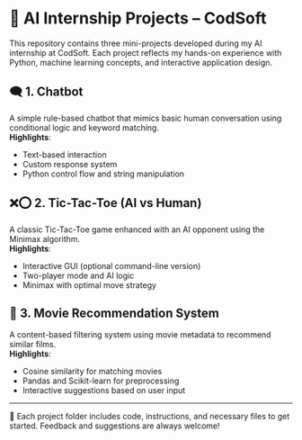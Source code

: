 # 🤖 AI Internship Projects – CodSoft

This repository contains three mini-projects developed during my AI internship at CodSoft. Each project reflects my hands-on experience with Python, machine learning concepts, and interactive application design.

## 🗨️ 1. Chatbot
A simple rule-based chatbot that mimics basic human conversation using conditional logic and keyword matching.  
**Highlights**:  
- Text-based interaction  
- Custom response system  
- Python control flow and string manipulation

## ❌⭕ 2. Tic-Tac-Toe (AI vs Human)
A classic Tic-Tac-Toe game enhanced with an AI opponent using the Minimax algorithm.  
**Highlights**:  
- Interactive GUI (optional command-line version)  
- Two-player mode and AI logic  
- Minimax with optimal move strategy

## 🎯 3. Movie Recommendation System
A content-based filtering system using movie metadata to recommend similar films.  
**Highlights**:  
- Cosine similarity for matching movies  
- Pandas and Scikit-learn for preprocessing  
- Interactive suggestions based on user input

---

📌 Each project folder includes code, instructions, and necessary files to get started. Feedback and suggestions are always welcome!

